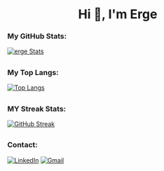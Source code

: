 <h1 align="center">Hi 👋, I'm Erge</h1>

<!--
**ergeakova/ergeakova** is a ✨ _special_ ✨ repository because its `README.md` (this file) appears on your GitHub profile.

Here are some ideas to get you started:

- 🔭 I’m currently working on ...
- 🌱 I’m currently learning ...
- 👯 I’m looking to collaborate on ...
- 🤔 I’m looking for help with ...
- 💬 Ask me about ...
- 📫 How to reach me: ...
- 😄 Pronouns: ...
- ⚡ Fun fact: ...
-->

### My GitHub Stats:
[![erge Stats](https://github-readme-stats.vercel.app/api?username=ergeakova&show_icons=true&theme=radical)](https://github.com/ergeakova)
##
### My Top Langs:
[![Top Langs](https://github-readme-stats.vercel.app/api/top-langs/?username=ergeakova&layout=compact&theme=radical)](https://github.com/ergeakova)
##

### MY Streak Stats:
[![GitHub Streak](https://github-readme-streak-stats.herokuapp.com?user=ergeakova&theme=radical&date_format=M%20j%5B%2C%20Y%5D)](https://github.com/ergeakova)

##
### Contact:

<a href="https://www.linkedin.com/in/erge-akova-9b7a92162"> ![LinkedIn](https://img.shields.io/badge/linkedin-%230077B5.svg?style=for-the-badge&logo=linkedin&logoColor=white)</a>
<a href="mailto:ergeak@gmail.com"> ![Gmail](https://img.shields.io/badge/Gmail-D14836?style=for-the-badge&logo=gmail&logoColor=white)</a>


